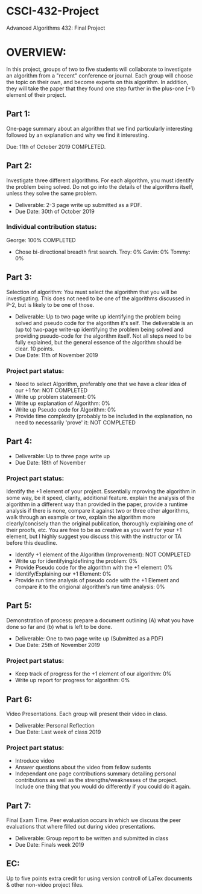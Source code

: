 # CSCI-432-Project
Advanced Algorithms 432: Final Project

# OVERVIEW:

In this project, groups of two to five students will collaborate to investigate an algorithm from a "recent" conference or journal. Each group will choose the topic on their own, and become experts on this algorithm. In addition, they will take the paper that they found one step further in the plus-one (+1) element of their project.

## Part 1: 

One-page summary about an algorithm that we find particularly interesting followed by an explanation and why we find it interesting.

Due: 11th of October 2019
COMPLETED.

## Part 2: 

Investigate three different algorithms. For each algorithm, you must identify the problem being solved. Do not go into the details of the algorithms itself, unless they solve the same problem.

* Deliverable: 2-3 page write up submitted as a PDF.
* Due Date: 30th of October 2019
### Individual contribution status:

George: 100% COMPLETED
- Chose bi-directional breadth first search.
Troy: 0%
Gavin: 0%
Tommy: 0%

## Part 3: 

Selection of algorithm: You must select the algorithm that you will be investigating. This does not need to be one of the algorithms discussed in P-2, but is likely to be one of those. 

* Deliverable: Up to two page write up identifying the problem being solved and pseudo code for the algorithm it's self.
The deliverable is an (up to) two-page write-up identifying the problem being solved and providing pseudo-code for the algorithm itself. Not all steps need to be fully explained, but the general essence of the algorithm should be clear. 10 points.
* Due Date: 11th of November 2019

### Project part status:

- Need to select Algorithm, preferably one that we have a clear idea of our +1 for: NOT COMPLETED
- Write up problem statement: 0%
- Write up explanation of Algorithm: 0%
- Write up Pseudo code for Algorithm: 0%
- Provide time complexity (probably to be included in the explanation, no need to necessarily 'prove' it: NOT COMPLETED

## Part 4: 

* Deliverable: Up to three page write up
* Due Date: 18th of November

### Project part status: 

Identify the +1 element of your project. Essentially mproving the algorithm in some way, be it speed, clarity, additional feature. explain the analysis of the algorithm in a different way than provided in the paper, provide a runtime analysis if there is none, compare it against two or three other algorithms, walk through an example or two, explain the algorithm more clearly/concisely than the original publication, thoroughly explaining one of their proofs, etc. You are free to be as creative as you want for your +1 element, but I highly suggest you discuss this with the instructor or TA before this deadline. 
 
- Identify +1 element of the Algorithm (Improvement): NOT COMPLETED
- Write up for identifying/defining the problem: 0%
- Provide Pseudo code for the algorithm with the +1 element: 0%
- Identify/Explaining our +1 Element: 0%
- Provide run time analysis of pseudo code with the +1 Element and compare it to the origional algorithm's run time analysis: 0%

## Part 5: 

Demonstration of process: prepare a document outlining (A) what you have done so far and (b) what is left to be done.

* Deliverable: One to two page write up (Submitted as a PDF)
* Due Date: 25th of November 2019

### Project part status:

- Keep track of progress for the +1 element of our algorithm: 0%
- Write up report for progress for algorithm: 0%

## Part 6: 

Video Presentations. Each group will present their video in class.

* Deliverable: Personal Reflection
* Due Date: Last week of class 2019

### Project part status:

- Introduce video
- Answer questions about the video from fellow sudents
- Independant one page contributions summary detailing personal contributions as well as the strengths/weaknesses of the project. Include one thing that you would do differently if you could do it again.

## Part 7: 

Final Exam Time. Peer evaluation occurs in which we discuss the peer evaluations that where filled out during video presentations.

* Deliverable: Group report to be written and submitted in class
* Due Date: Finals week 2019


## EC: 

Up to five points extra credit for using version controll of LaTex documents & other non-video project files.

